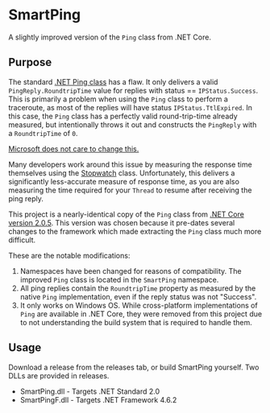 # SmartPing
A slightly improved version of the `Ping` class from .NET Core.

## Purpose
The standard [.NET Ping class](https://docs.microsoft.com/en-us/dotnet/api/system.net.networkinformation.ping?view=netframework-4.7.2) has a flaw.  It only delivers a valid `PingReply.RoundtripTime` value for replies with status == `IPStatus.Success`.  This is primarily a problem when using the `Ping` class to perform a traceroute, as most of the replies will have status `IPStatus.TtlExpired`.  In this case, the `Ping` class has a perfectly valid round-trip-time already measured, but intentionally throws it out and constructs the `PingReply` with a `RoundtripTime` of `0`.

[Microsoft does not care to change this.](https://visualstudio.uservoice.com/forums/121579-visual-studio-ide/suggestions/6365924-pingreply-include-the-roundtriptime-no-matter-the)

Many developers work around this issue by measuring the response time themselves using the [Stopwatch](https://docs.microsoft.com/en-us/dotnet/api/system.diagnostics.stopwatch?view=netframework-4.7.2) class.  Unfortunately, this delivers a significantly less-accurate measure of response time, as you are also measuring the time required for your `Thread` to resume after receiving the ping reply.

This project is a nearly-identical copy of the `Ping` class from [.NET Core version 2.0.5](https://github.com/dotnet/corefx/releases/tag/v2.0.5). This version was chosen because it pre-dates several changes to the framework which made extracting the `Ping` class much more difficult.

These are the notable modifications:
1) Namespaces have been changed for reasons of compatibility.  The improved `Ping` class is located in the `SmartPing` namespace.
2) All ping replies contain the `RoundtripTime` property as measured by the native `Ping` implementation, even if the reply status was not "Success".
3) It only works on Windows OS.  While cross-platform implementations of `Ping` are available in .NET Core, they were removed from this project due to not understanding the build system that is required to handle them.

## Usage
Download a release from the releases tab, or build SmartPing yourself.  Two DLLs are provided in releases.
* SmartPing.dll - Targets .NET Standard 2.0
* SmartPingF.dll - Targets .NET Framework 4.6.2
